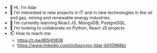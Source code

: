 - 👋 Hi, I’m Ildar
- 👀 I’m interested in new projects in IT and in new technologies in the oil and gas, mining and renewable energy industries.
- 🌱 I’m currently learning React JS, MongoDB, PostgreSQL.
- 💞️ I’m looking to collaborate on Python, React JS projects
- 📫 How to reach me:
  - https://t.me/BISH0808
  - https://www.linkedin.com/in/bazyrov-ildar-b010966b/
